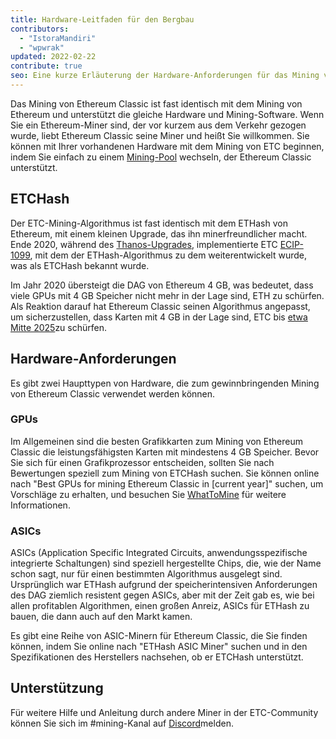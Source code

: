 ```yaml
---
title: Hardware-Leitfaden für den Bergbau
contributors:
  - "IstoraMandiri"
  - "wpwrak"
updated: 2022-02-22
contribute: true
seo: Eine kurze Erläuterung der Hardware-Anforderungen für das Mining von Ethereum Classic, einschließlich ETHash vs. ETCHash, SHA3, GPUs und ASICs.
---
```


Das Mining von Ethereum Classic ist fast identisch mit dem Mining von Ethereum und unterstützt die gleiche Hardware und Mining-Software. Wenn Sie ein Ethereum-Miner sind, der vor kurzem aus dem Verkehr gezogen wurde, liebt Ethereum Classic seine Miner und heißt Sie willkommen. Sie können mit Ihrer vorhandenen Hardware mit dem Mining von ETC beginnen, indem Sie einfach zu einem [Mining-Pool](/mining/pools) wechseln, der Ethereum Classic unterstützt.

## ETCHash

Der ETC-Mining-Algorithmus ist fast identisch mit dem ETHash von Ethereum, mit einem kleinen Upgrade, das ihn minerfreundlicher macht. Ende 2020, während des [Thanos-Upgrades](/blog/2020-11-27-thanos-hard-fork-upgrade), implementierte ETC [ECIP-1099](https://ecips.ethereumclassic.org/ECIPs/ecip-1099), mit dem der ETHash-Algorithmus zu dem weiterentwickelt wurde, was als ETCHash bekannt wurde.

Im Jahr 2020 übersteigt die DAG von Ethereum 4 GB, was bedeutet, dass viele GPUs mit 4 GB Speicher nicht mehr in der Lage sind, ETH zu schürfen. Als Reaktion darauf hat Ethereum Classic seinen Algorithmus angepasst, um sicherzustellen, dass Karten mit 4 GB in der Lage sind, ETC bis [etwa Mitte 2025](https://minerstat.com/dag-size-calculator)zu schürfen.

## Hardware-Anforderungen

Es gibt zwei Haupttypen von Hardware, die zum gewinnbringenden Mining von Ethereum Classic verwendet werden können.

### GPUs

Im Allgemeinen sind die besten Grafikkarten zum Mining von Ethereum Classic die leistungsfähigsten Karten mit mindestens 4 GB Speicher. Bevor Sie sich für einen Grafikprozessor entscheiden, sollten Sie nach Bewertungen speziell zum Mining von ETCHash suchen. Sie können online nach "Best GPUs for mining Ethereum Classic in [current year]" suchen, um Vorschläge zu erhalten, und besuchen Sie [WhatToMine](https://whattomine.com/coins?e4g=true) für weitere Informationen.

### ASICs

ASICs (Application Specific Integrated Circuits, anwendungsspezifische integrierte Schaltungen) sind speziell hergestellte Chips, die, wie der Name schon sagt, nur für einen bestimmten Algorithmus ausgelegt sind. Ursprünglich war ETHash aufgrund der speicherintensiven Anforderungen des DAG ziemlich resistent gegen ASICs, aber mit der Zeit gab es, wie bei allen profitablen Algorithmen, einen großen Anreiz, ASICs für ETHash zu bauen, die dann auch auf den Markt kamen.

Es gibt eine Reihe von ASIC-Minern für Ethereum Classic, die Sie finden können, indem Sie online nach "ETHash ASIC Miner" suchen und in den Spezifikationen des Herstellers nachsehen, ob er ETCHash unterstützt.

## Unterstützung

Für weitere Hilfe und Anleitung durch andere Miner in der ETC-Community können Sie sich im #mining-Kanal auf [Discord](https://ethereumclassic.org/discord)melden.
